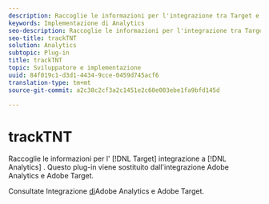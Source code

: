 ```yaml
---
description: Raccoglie le informazioni per l'integrazione tra Target e Analytics. Questo plug-in viene sostituito dall'integrazione Adobe Analytics e Adobe Target.
keywords: Implementazione di Analytics
seo-description: Raccoglie le informazioni per l'integrazione tra Target e Analytics. Questo plug-in viene sostituito dall'integrazione Adobe Analytics e Adobe Target.
seo-title: trackTNT
solution: Analytics
subtopic: Plug-in
title: trackTNT
topic: Sviluppatore e implementazione
uuid: 84f019c1-d3d1-4434-9cce-0459d745acf6
translation-type: tm+mt
source-git-commit: a2c38c2cf3a2c1451e2c60e003ebe1fa9bfd145d

---
```



# trackTNT

Raccoglie le informazioni per l' [!DNL Target] integrazione a [!DNL Analytics] . Questo plug-in viene sostituito dall'integrazione Adobe Analytics e Adobe Target.

Consultate Integrazione [di](https://marketing.adobe.com/resources/help/en_US/target/a4t/)Adobe Analytics e Adobe Target.
